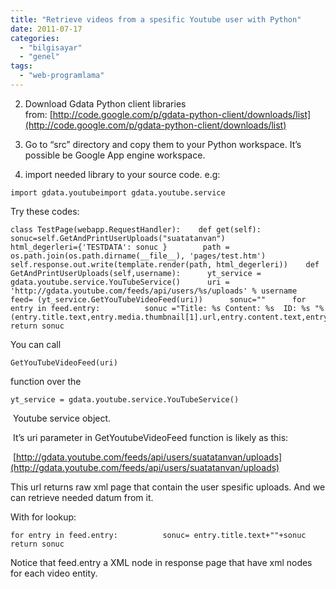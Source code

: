 ```yaml
---
title: "Retrieve videos from a spesific Youtube user with Python"
date: 2011-07-17
categories: 
  - "bilgisayar"
  - "genel"
tags: 
  - "web-programlama"
---
```


  
2. Download Gdata Python client libraries from: [http://code.google.com/p/gdata-python-client/downloads/list](http://code.google.com/p/gdata-python-client/downloads/list)
  
4. Go to “src” directory and copy them to your Python workspace. It’s possible be Google App engine workspace.
  
6. import needed library to your source code. e.g:
  

  

  

```
import gdata.youtubeimport gdata.youtube.service
```

  

  

Try these codes:

  

  

```
class TestPage(webapp.RequestHandler):    def get(self):        sonuc=self.GetAndPrintUserUploads("suatatanvan")        html_degerleri={'TESTDATA': sonuc }        path = os.path.join(os.path.dirname(__file__), 'pages/test.htm')        self.response.out.write(template.render(path, html_degerleri))    def GetAndPrintUserUploads(self,username):      yt_service = gdata.youtube.service.YouTubeService()      uri = 'http://gdata.youtube.com/feeds/api/users/%s/uploads' % username      feed= (yt_service.GetYouTubeVideoFeed(uri))      sonuc=""      for entry in feed.entry:          sonuc ="Title: %s Content: %s  ID: %s "%(entry.title.text,entry.media.thumbnail[1].url,entry.content.text,entry.id)+sonuc      return sonuc
```

  

  

You can call  

```
GetYouTubeVideoFeed(uri)
```

  
function over the  

```
yt_service = gdata.youtube.service.YouTubeService()
```

  

  

 Youtube service object.

  

 It’s uri parameter in GetYoutubeVideoFeed function is likely as this:

  

 [http://gdata.youtube.com/feeds/api/users/suatatanvan/uploads](http://gdata.youtube.com/feeds/api/users/suatatanvan/uploads)

  

This url returns raw xml page that contain the user spesific uploads. And we can retrieve needed datum from it.

  

With for lookup:

  

  

```
for entry in feed.entry:          sonuc= entry.title.text+""+sonuc      return sonuc
```

  

  

Notice that feed.entry a XML node in response page that have xml nodes for each video entity.
